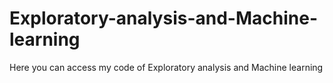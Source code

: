 # Exploratory-analysis-and-Machine-learning
Here you can access my code of Exploratory analysis and Machine learning

